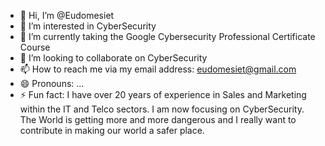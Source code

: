 - 👋 Hi, I’m @Eudomesiet
- 👀 I’m interested in CyberSecurity
- 🌱 I’m currently taking the Google Cybersecurity Professional Certificate Course
- 💞️ I’m looking to collaborate on CyberSecurity
- 📫 How to reach me via my email address: eudomesiet@gmail.com
- 😄 Pronouns: ...
- ⚡ Fun fact: I have over 20 years of experience in Sales and Marketing within the IT and Telco sectors. I am now focusing on CyberSecurity. The World is getting more and more dangerous and I really want to contribute in making our world a safer place.

<!---
Eudomesiet/Eudomesiet is a ✨ special ✨ repository because its `README.md` (this file) appears on your GitHub profile.
You can click the Preview link to take a look at your changes.
--->
